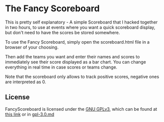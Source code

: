 # The Fancy Scoreboard

This is pretty self explanatory - A simple Scoreboard that I hacked together in two hours, to use at events where you want a quick scoreboard display, but don't need to have the scores be stored somewhere.

To use the Fancy Scoreboard, simply open the scoreboard.html file in a browser of your choosing.

Then add the teams you want and enter their names and scores to immediately see their score displayed as a bar chart. You can change everything in real time in case scores or teams change.

Note that the scoreboard only allows to track positive scores, negative ones are interpreted as 0.

## License

FancyScoreboard is licensed under the [GNU GPLv3](https://www.gnu.org/licenses/gpl-3.0.en.html), which can be found at [this link](https://www.gnu.org/licenses/gpl-3.0.en.html) or in [gpl-3.0.md](./gpl-3.0.md)
